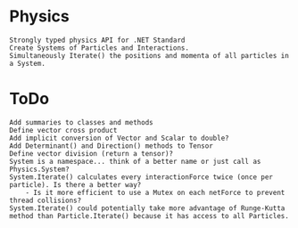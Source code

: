 # Physics
    Strongly typed physics API for .NET Standard
	Create Systems of Particles and Interactions. 
	Simultaneously Iterate() the positions and momenta of all particles in a System.

# ToDo
    Add summaries to classes and methods
	Define vector cross product
    Add implicit conversion of Vector and Scalar to double?
    Add Determinant() and Direction() methods to Tensor
    Define vector division (return a tensor)?
	System is a namespace... think of a better name or just call as Physics.System?
	System.Iterate() calculates every interactionForce twice (once per particle). Is there a better way?
	    - Is it more efficient to use a Mutex on each netForce to prevent thread collisions?
    System.Iterate() could potentially take more advantage of Runge-Kutta method than Particle.Iterate() because it has access to all Particles.
